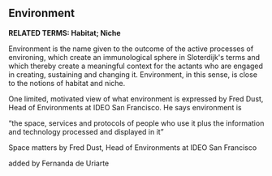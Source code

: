 ## Environment

**RELATED TERMS: Habitat; Niche**

Environment is the name given to the outcome of the active processes of environing, which create an immunological sphere in Sloterdijk's terms and which thereby create a meaningful context for the actants who are engaged in creating, sustaining and changing it. Environment, in this sense, is close to the notions of habitat and niche.

One limited, motivated view of what environment is expressed by Fred Dust, Head of Environments at IDEO San Francisco. He says environment is

“the space, services and protocols of people who use it plus the information and technology processed and displayed in it” 

Space matters by Fred Dust, Head of Environments at IDEO San Francisco

added by Fernanda de Uriarte



